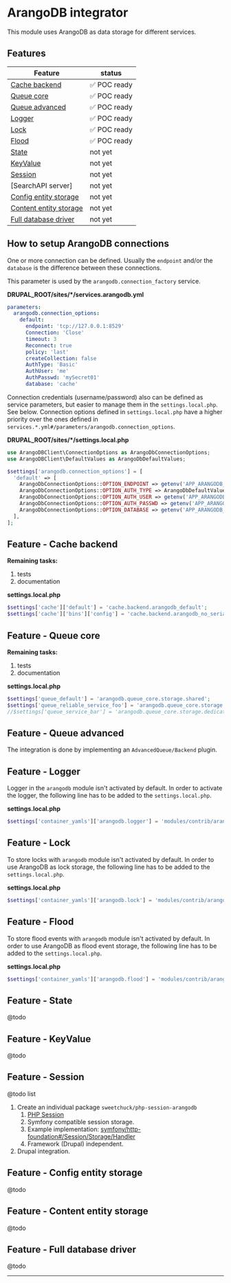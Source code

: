 # ArangoDB integrator

This module uses ArangoDB as data storage for different services.


## Features

| Feature                  | status             |
|--------------------------|--------------------|
| [Cache backend]          | &#x2705; POC ready |
| [Queue core]             | &#x2705; POC ready |
| [Queue advanced]         | &#x2705; POC ready |
| [Logger]                 | &#x2705; POC ready |
| [Lock]                   | &#x2705; POC ready |
| [Flood]                  | &#x2705; POC ready |
| [State]                  | not yet            |
| [KeyValue]               | not yet            |
| [Session]                | not yet            |
| [SearchAPI server]       | not yet            |
| [Config entity storage]  | not yet            |
| [Content entity storage] | not yet            |
| [Full database driver]   | not yet            |


## How to setup ArangoDB connections

One or more connection can be defined. Usually the `endpoint` and/or the
`database` is the difference between these connections.

This parameter is used by the `arangodb.connection_factory` service.

**DRUPAL_ROOT/sites/*/services.arangodb.yml**

```yaml
parameters:
  arangodb.connection_options:
    default:
      endpoint: 'tcp://127.0.0.1:8529'
      Connection: 'Close'
      timeout: 3
      Reconnect: true
      policy: 'last'
      createCollection: false
      AuthType: 'Basic'
      AuthUser: 'me'
      AuthPasswd: 'mySecret01'
      database: 'cache'
```

Connection credentials (username/password) also can be defined as service parameters,
but easier to manage them in the `settings.local.php`. See below.
Connection options defined in `settings.local.php` have a higher priority over the ones
defined in `services.*.yml#/parameters/arangodb.connection_options`.

**DRUPAL_ROOT/sites/*/settings.local.php**

```php
use ArangoDBClient\ConnectionOptions as ArangoDbConnectionOptions;
use ArangoDBClient\DefaultValues as ArangoDbDefaultValues;

$settings['arangodb.connection_options'] = [
  'default' => [
    ArangoDbConnectionOptions::OPTION_ENDPOINT => getenv('APP_ARANGODB_CONNECTION_DEFAULT_ENDPOINT') ?: 'tcp://127.0.0.1:8529',
    ArangoDbConnectionOptions::OPTION_AUTH_TYPE => ArangoDbDefaultValues::DEFAULT_AUTH_TYPE,
    ArangoDbConnectionOptions::OPTION_AUTH_USER => getenv('APP_ARANGODB_CONNECTION_DEFAULT_USER') ?: getenv('USER'),
    ArangoDbConnectionOptions::OPTION_AUTH_PASSWD => getenv('APP_ARANGODB_CONNECTION_DEFAULT_PASSWD') ?: 'admin',
    ArangoDbConnectionOptions::OPTION_DATABASE => getenv('APP_ARANGODB_CONNECTION_DEFAULT_DATABASE') ?: $databases['default']['default']['database'],
  ],
];
```


## Feature - Cache backend

**Remaining tasks:**

1. tests
2. documentation

**settings.local.php**

```php
$settings['cache']['default'] = 'cache.backend.arangodb_default';
$settings['cache']['bins']['config'] = 'cache.backend.arangodb_no_serializer';
```


## Feature - Queue core

**Remaining tasks:**

1. tests
2. documentation

**settings.local.php**

```php
$settings['queue_default'] = 'arangodb.queue_core.storage.shared';
$settings['queue_reliable_service_foo'] = 'arangodb.queue_core.storage.dedicated';
//$settings['queue_service_bar'] = 'arangodb.queue_core.storage.dedicated';
```


## Feature - Queue advanced

The integration is done by implementing an `AdvancedQueue/Backend` plugin.


## Feature - Logger

Logger in the `arangodb` module isn't activated by default.
In order to activate the logger, the following line has to be added to the `settings.local.php`.

**settings.local.php**

```php
$settings['container_yamls']['arangodb.logger'] = 'modules/contrib/arangodb/arangodb.services.logger.yml';
```


## Feature - Lock

To store locks with `arangodb` module isn't activated by default.
In order to use ArangoDB as lock storage, the following line has to be added to the `settings.local.php`.

**settings.local.php**

```php
$settings['container_yamls']['arangodb.lock'] = 'modules/contrib/arangodb/arangodb.services.lock.yml';
```


## Feature - Flood

To store flood events with `arangodb` module isn't activated by default.
In order to use ArangoDB as flood event storage, the following line has to be added to the `settings.local.php`.

**settings.local.php**

```php
$settings['container_yamls']['arangodb.flood'] = 'modules/contrib/arangodb/arangodb.services.flood.yml';
```


## Feature - State

@todo


## Feature - KeyValue

@todo


## Feature - Session

@todo list

1. Create an individual package `sweetchuck/php-session-arangodb`
   1. [PHP Session](https://www.php.net/manual/en/book.session.php)
   2. Symfony compatible session storage.
   3. Example implementation: [symfony/http-foundation#/Session/Storage/Handler](https://github.com/symfony/http-foundation/tree/6.2/Session/Storage/Handler)
   4. Framework (Drupal) independent.
2. Drupal integration.


## Feature - Config entity storage


@todo


## Feature - Content entity storage

@todo


## Feature - Full database driver

@todo


---

[Cache backend]: #feature---cache-backend

[Queue core]: #feature---queue-core

[Queue advanced]: #feature---queue-advanced

[Logger]: #feature---logger

[Lock]: #feature---lock

[Flood]: #feature---flood

[State]: #feature---state

[KeyValue]: #feature---keyvalue

[Session]: #feature---session

[Config entity storage]: #feature---config-entity-storage

[Content entity storage]: #feature---content-entity-storage

[Full database driver]: #feature---full-database-driver
